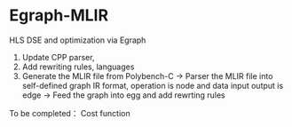 # Egraph-MLIR
HLS DSE and optimization via Egraph


1. Update CPP parser,
2. Add rewriting rules, languages
3. Generate the MLIR file from Polybench-C -> Parser the MLIR file into self-defined graph IR format, operation is node and data input output is edge -> Feed the graph into egg and add rewrting rules

To be completed：
Cost function

